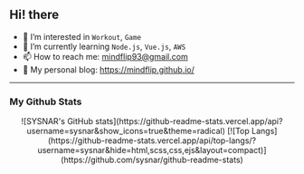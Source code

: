 ## Hi! there

- 👀 I’m interested in `Workout`, `Game`
- 🌱 I’m currently learning `Node.js`, `Vue.js`, `AWS`
- 📫 How to reach me: mindflip93@gmail.com
- 🧐 My personal blog: https://mindflip.github.io/

----

### My Github Stats

<center>![SYSNAR's GitHub stats](https://github-readme-stats.vercel.app/api?username=sysnar&show_icons=true&theme=radical)     [![Top Langs](https://github-readme-stats.vercel.app/api/top-langs/?username=sysnar&hide=html,scss,css,ejs&layout=compact)](https://github.com/sysnar/github-readme-stats)</center>

